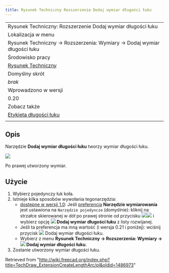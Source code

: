 ```yaml
---
title: Rysunek Techniczny Rozszerzenie Dodaj wymiar długości łuku
---
```

|  |
| --- |
| Rysunek Techniczny: Rozszerzenie Dodaj wymiar długości łuku |
| Lokalizacja w menu |
| Rysunek Techniczny → Rozszerzenia: Wymiary → Dodaj wymiar długości łuku |
| Środowisko pracy |
| [Rysunek Techniczny](/TechDraw_Workbench/pl "TechDraw Workbench/pl") |
| Domyślny skrót |
| *brak* |
| Wprowadzono w wersji |
| 0.20 |
| Zobacz także |
| [Etykieta długości łuku](/TechDraw_ExtensionArcLengthAnnotation/pl "TechDraw ExtensionArcLengthAnnotation/pl") |
|  |

## Opis

Narzędzie **Dodaj wymiar długości łuku** tworzy wymiar długości łuku.

![](/images/TechDraw_ExtensionCreateLengthArcExample.png)

Po prawej utworzony wymiar.

## Użycie

1. Wybierz pojedynczy łuk koła.
2. Istnieje kilka sposobów wywołania tegonarzędzia:
   * [dostępne w wersji 1.0](/Release_notes_1.0/pl "Release notes 1.0/pl"): Jeśli [preferencja](/TechDraw_Preferences/pl#Wymiary "TechDraw Preferences/pl") **Narzędzie wymiarowania** jest ustawiona na `Narzędzie pojedyncze` (domyślnie): kliknij na strzałce skierowanej w dół po prawej stronie od przycisku ![](/images/TechDraw_Dimension.svg)![](/images/Toolbar_flyout_arrow.svg) i wybierz opcję **![](/images/TechDraw_ExtensionCreateLengthArc.svg) Dodaj wymiar długości łuku** z listy rozwijanej.
   * Jeśli ta preferencja ma inną wartość (i wersja 0.21 i poniżej): wciśnij przycisk ![](/images/TechDraw_ExtensionCreateLengthArc.svg) Dodaj wymiar długości łuku.
   * Wybierz z menu **Rysunek Techniczny → Rozszerzenia: Wymiary → ![](/images/TechDraw_ExtensionCreateLengthArc.svg) Dodaj wymiar długości łuku**.
3. Zostanie utworzony wymiar długości łuku.

Retrieved from "<http://wiki.freecad.org/index.php?title=TechDraw_ExtensionCreateLengthArc/pl&oldid=1486973>"